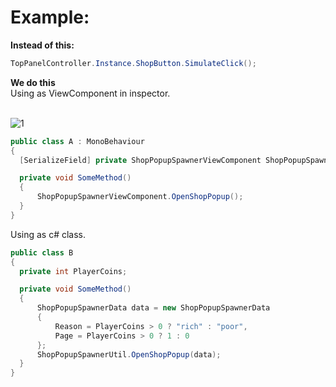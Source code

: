# Example:
<b>Instead of this:</b>
```c#
TopPanelController.Instance.ShopButton.SimulateClick();
```
<b>We do this</b><br>
Using as ViewComponent in inspector.<br><br>

![1](https://user-images.githubusercontent.com/103635242/169654570-8ad15514-ebae-41d5-ae45-12bbd7775be5.png)

```c#
public class A : MonoBehaviour
{
  [SerializeField] private ShopPopupSpawnerViewComponent ShopPopupSpawnerViewComponent;

  private void SomeMethod()
  {
      ShopPopupSpawnerViewComponent.OpenShopPopup();
  }
}
```

Using as c# class.<br>
```c#
public class B
{
  private int PlayerCoins;

  private void SomeMethod()
  {
      ShopPopupSpawnerData data = new ShopPopupSpawnerData
      {
          Reason = PlayerCoins > 0 ? "rich" : "poor",
          Page = PlayerCoins > 0 ? 1 : 0
      };
      ShopPopupSpawnerUtil.OpenShopPopup(data);
  }
}
```
